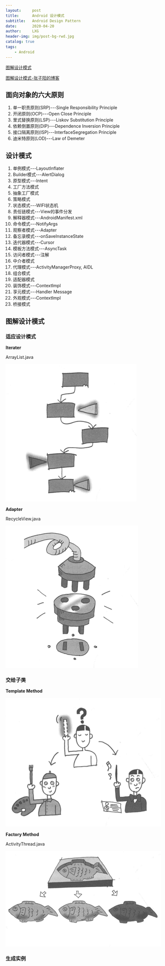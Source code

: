 ```yaml
---
layout:     post
title:      Android 设计模式
subtitle:   Android Design Pattern
date:       2020-04-20
author:     LXG
header-img: img/post-bg-rwd.jpg
catalog: true
tags:
    - Android
---
```


[图解设计模式](https://www.ituring.com.cn/book/1811)

[图解设计模式-张子阳的博客](http://www.tracefact.net/reading/067.html)

## 面向对象的六大原则

1. 单一职责原则(SRP)---Single Responsibility Principle
2. 开闭原则(OCP)---Open Close Principle
3. 里式替换原则(LSP)---Liskov Substitution Principle
4. 依赖倒置原则(DIP)---Dependence Inversion Principle
5. 接口隔离原则(ISP)---InterfaceSegregation Principle
6. 迪米特原则(LOD)---Law of Demeter

## 设计模式

1. 单例模式---LayoutInflater
2. Builder模式---AlertDialog
3. 原型模式---Intent
4. 工厂方法模式
5. 抽象工厂模式
6. 策略模式
7. 状态模式---WIFI状态机
8. 责任链模式---View的事件分发
9. 解释器模式---AndroidManifest.xml
10. 命令模式---NotifyArgs
11. 观察者模式---Adapter
12. 备忘录模式---onSaveInstanceState
13. 迭代器模式---Cursor
14. 模板方法模式---AsyncTask
15. 访问者模式---注解
16. 中介者模式
17. 代理模式---ActivityManagerProxy, AIDL
18. 组合模式
19. 适配器模式
20. 装饰模式---ContextImpl
21. 享元模式---Handler Message
22. 外观模式---ContextImpl
23. 桥接模式

## 图解设计模式

### 适应设计模式

**Iterater**

ArrayList.java

![iterator](/images/design_pattern/iterator.png)

**Adapter**

RecycleView.java

![adapter](/images/design_pattern/adapter.png)

### 交给子类

**Template Method**

![template_method](/images/design_pattern/template_method.png)

**Factory Method**

ActivityThread.java

![factory_method](/images/design_pattern/factory_method.png)

### 生成实例








